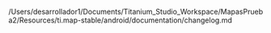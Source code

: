 /Users/desarrollador1/Documents/Titanium_Studio_Workspace/MapasPrueba2/Resources/ti.map-stable/android/documentation/changelog.md